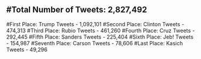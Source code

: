 #Total Number of Tweets: 2,827,492 
---
#First Place: Trump Tweets - 1,092,101
#Second Place: Clinton Tweets - 474,313
#Third Place: Rubio Tweets - 461,260
#Fourth Place: Cruz Tweets - 292,445
#Fifth Place: Sanders Tweets - 225,404
#Sixth Place: Jeb! Tweets - 154,987
#Seventh Place: Carson Tweets - 78,606
#Last Place: Kasich Tweets - 49,296
